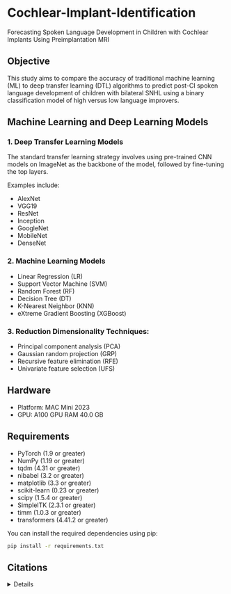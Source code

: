 # Cochlear-Implant-Identification
Forecasting Spoken Language Development in Children with Cochlear Implants Using Preimplantation MRI

## Objective 
This study aims to compare the accuracy of traditional machine learning (ML) to deep transfer learning (DTL) algorithms to predict post-CI spoken language development of children with bilateral SNHL using a binary classification model of high versus low language improvers.


## Machine Learning and Deep Learning Models
### 1. Deep Transfer Learning Models
The standard transfer learning strategy involves using pre-trained CNN models on ImageNet as the backbone of the model, followed by fine-tuning the top layers. 

Examples include: 
- AlexNet
- VGG19
- ResNet
- Inception
- GoogleNet
- MobileNet
- DenseNet

### 2. Machine Learning Models
- Linear Regression (LR)
- Support Vector Machine (SVM)
- Random Forest (RF)
- Decision Tree (DT)
- K-Nearest Neighbor (KNN)
- eXtreme Gradient Boosting (XGBoost)
  
### 3. Reduction Dimensionality Techniques:
- Principal component analysis (PCA)
- Gaussian random projection (GRP)
- Recursive feature elimination (RFE)
- Univariate feature selection (UFS)

## Hardware
- Platform: MAC Mini 2023
- GPU: A100 GPU RAM 40.0 GB

## Requirements
- PyTorch (1.9 or greater)
- NumPy (1.19 or greater)
- tqdm (4.31 or greater)
- nibabel (3.2 or greater)
- matplotlib (3.3 or greater)
- scikit-learn (0.23 or greater)
- scipy (1.5.4 or greater)
- SimpleITK (2.3.1 or greater)
- timm (1.0.3 or greater)
- transformers (4.41.2 or greater)

You can install the required dependencies using pip:

```sh
pip install -r requirements.txt
```

## Citations
<!-- Add your citations here -->
<details>

